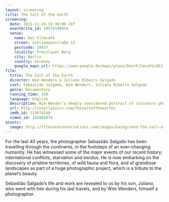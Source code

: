 ```yaml
---
layout: screening
title: The Salt of the Earth
screening:
  date: 2015-11-26 19:30:00 CET
  eventbrite_id: 19576190914
  venue:
    name: Das Filmcafé
    street: Schliemannstraße 15
    postcode: 10437
    locality: Prenzlauer Berg
    city: Berlin
    country: Germany
    google_maps_url: https://www.google.de/maps/place/Das+Filmcafé/@52.543592,13.41985,17z/data=!4m6!1m3!3m2!1s0x47a84dff985f5863:0x6730066f8aa942d6!2sDas+Filmcafé!3m1!1s0x47a84dff985f5863:0x6730066f8aa942d6
film:
  title: The Salt of the Earth
  director: Wim Wenders & Juliano Ribeiro Salgado 
  cast: Sebastião Salgado, Wim Wenders, Juliano Ribeiro Salgado
  genre: Documentary
  running_time: 109
  language: English
  description: Wim Wender’s deeply considered portrait of visionary photographer, Sebastião Salgado.
  url: http://sonyclassics.com/thesaltoftheearth/
  imdb_id: tt3674140
  vimeo_id: 145866874
assets:
  image: http://filmsandconversations.com/images/background-the-salt-of-the-earth.jpg
---
```

For the last 40 years, the photographer Sebastião Salgado has been travelling through the continents, in the footsteps of an ever-changing humanity.  He has witnessed some of the major events of our recent history; international conflicts, starvation and exodus.  He is now embarking on the discovery of pristine territories, of wild fauna and flora, and of grandiose landscapes as part of a huge photographic project, which is a tribute to the planet’s beauty.

Sebastião Salgado’s life and work are revealed to us by his son, Juliano, who went with him during his last travels, and by Wim Wenders, himself a photographer.
